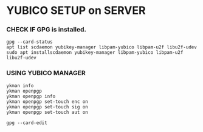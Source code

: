 # YUBICO SETUP on SERVER

### CHECK IF GPG is installed.
```
gpg --card-status
apt list scdaemon yubikey-manager libpam-yubico libpam-u2f libu2f-udev
sudo apt installscdaemon yubikey-manager libpam-yubico libpam-u2f libu2f-udev

```
### USING YUBICO MANAGER
```
ykman info
ykman openpgp
ykman openpgp info
ykman openpgp set-touch enc on
ykman openpgp set-touch sig on
ykman openpgp set-touch aut on

gpg --card-edit

```

